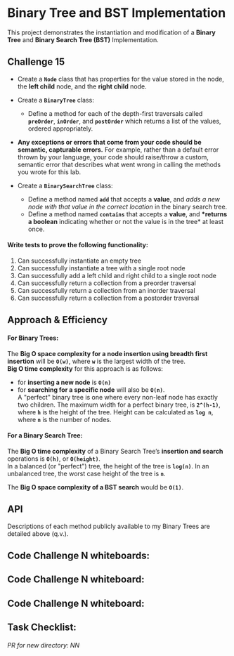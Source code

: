 # Binary Tree and BST Implementation
This project demonstrates the instantiation and modification of a __Binary Tree__ and __Binary Search Tree (BST)__ Implementation.

## Challenge 15
- Create a __`Node`__ class that has properties for the value stored in the node, the __left child__ node, and the __right child__ node.
- Create a __`BinaryTree`__ class:
	- Define a method for each of the depth-first traversals called __`preOrder`__, __`inOrder`__, and __`postOrder`__ which returns a list of the values, ordered appropriately.
- __Any exceptions or errors that come from your code should be semantic, capturable errors.__ For example, rather than a default error thrown by your language, your code should raise/throw a custom, semantic error that describes what went wrong in calling the methods you wrote for this lab.

- Create a __`BinarySearchTree`__ class:
	- Define a method named __`add`__ that accepts a __value__, and *adds a new node with that value in the correct location* in the binary search tree.
	- Define a method named __`contains`__ that accepts a __value__, and __*returns a boolean__ indicating whether or not the value is in the tree* at least once.

#### Write tests to prove the following functionality: <br>
1. Can successfully instantiate an empty tree
1. Can successfully instantiate a tree with a single root node
1. Can successfully add a left child and right child to a single root node
1. Can successfully return a collection from a preorder traversal
1. Can successfully return a collection from an inorder traversal
1. Can successfully return a collection from a postorder traversal

<!-- ## Challenge NN -->
<!-- Feature summary. -->

<!-- ## Challenge NN -->
<!-- Feature summary. -->

## Approach & Efficiency
#### For Binary Trees: 
The __Big O space complexity for a node insertion using breadth first insertion__ will be __`O(w)`__, where __`w`__ is the largest width of the tree. <br>
__Big O time complexity__ for this approach is as follows: <br>
- for __inserting a new node__ is __`O(n)`__ <br>
- for __searching for a specific node__ will also be __`O(n)`__. <br>
A "perfect" binary tree is one where every non-leaf node has exactly two children. The maximum width for a perfect binary tree, is __`2^(h-1)`__, where __`h`__ is the height of the tree. Height can be calculated as __`log n`__, where __`n`__ is the number of nodes.

#### For a Binary Search Tree:
The __Big O time complexity__ of a Binary Search Tree’s __insertion and search__ operations is __`O(h)`__, or __`O(height)`__. <br>
In a balanced (or "perfect") tree, the height of the tree is __`log(n)`__. In an unbalanced tree, the worst case height of the tree is __`n`__.

The __Big O space complexity of a BST search__ would be __`O(1)`__.

## API
Descriptions of each method publicly available to my Binary Trees are detailed above (q.v.).

<!-- My code is [here]() -->

## Code Challenge N whiteboards:
<!-- ![CC-15 binary tree - 1](./RELATIVE_PATH) -->
<!-- ![CC-15 binary tree - 2](./RELATIVE_PATH) -->
<!-- ![CC-15 binary tree - 3](./RELATIVE_PATH) -->

## Code Challenge N whiteboard:
<!-- ![CC-16 binary tree - 1](./RELATIVE_PATH) -->

## Code Challenge N whiteboard:
<!-- ![CC-17 binary tree - 1](./RELATIVE_PATH) -->


## Task Checklist: <br>
<!-- - [ ] Top-level README “Table of Contents” is updated <br>
- [ ] Feature tasks for this challenge are completed <br>
- [ ] Unit tests written and passing <br>
    - [ ] “Happy Path” - Expected outcome <br>
    - [ ] Expected failure <br>
    - [ ] Edge Case (if applicable/obvious) <br>
- [ ] README for this challenge is complete <br>
    - [X] Summary, Description, Approach & Efficiency, Solution <br>
    - [ ] Link to code <br>
    - [ ] Pictures of whiteboards <br> -->

###### PR for new directory: NN
